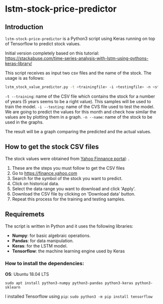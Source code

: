 # lstm-stock-price-predictor

## Introduction
```lstm-stock-price-predictor``` is a Python3 script using Keras running on top of Tensorflow to predict stock values.

Initial version completely based on this tutorial: https://stackabuse.com/time-series-analysis-with-lstm-using-pythons-keras-library/

This script receives as input two csv files and the name of the stock. The usage is as follows:

```bash
lstm_stock_value_predictor.py -t <trainingfile> -i <testingfile> -n <stock name>`
```

```-t --training```: name of the CSV file which contains the stock for a number of years (5 years seems to be a right value). This samples will be used to train the model.
```-i --testing```: name of the CVS file used to test the model. We are going to predict the values for this month and check how similar the values are by plotting them in a graph. 
```-n --name```:  name of the stock to be used in the graphs. 

The result will be a graph comparing the predicted and the actual values.

## How to get the stock CSV files
The stock values were obtained from [Yahoo Finnance portal](https://finance.yahoo.com): .
1. These are the steps you must follow to get the CSV files
2. Go to https://finance.yahoo.com 
3. Search for the symbol of the stock you want to predict.
4. Click on historical data.
5. Select the data range you want to download and click 'Apply'.
6. Download the CSV file by clicking on 'Download data' button.
7. Repeat this process for the training and testing samples.

## Requiremets

The script is written in Python and it uses the following libraries:
- **Numpy**: for basic algebraic operations. 
- **Pandas**: for data manipulation.
- **Keras**: for the LSTM model.
- **Tensorflow**: the machine learning engine used by Keras

### How to install the dependencies:
**OS**: Ubuntu 18.04 LTS

```sudo apt install python3-numpy python3-pandas python3-keras python3-sklearn ```

I installed Tensorflow using ```pip```:
```sudo python3 -m pip install tensorflow```

